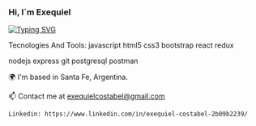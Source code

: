 ### Hi, I´m Exequiel
[![Typing SVG](https://readme-typing-svg.demolab.com/?lines=Full-Stack+Developer;Front-End+Developer;Back-End+Developer;Always+Learning+New+Things)](https://git.io/typing-svg)



Tecnologies And Tools:
  javascript html5 css3 bootstrap react redux

nodejs express git postgresql postman 

🌍 I'm based in Santa Fe, Argentina.

📫 Contact me at exequielcostabel@gmail.com

    Linkedin: https://www.linkedin.com/in/exequiel-costabel-2b09b2239/

<!--
**EcheCostabel/EcheCostabel** is a ✨ _special_ ✨ repository because its `README.md` (this file) appears on your GitHub profile.

Here are some ideas to get you started:

- 🔭 I’m currently working on ...
- 🌱 I’m currently learning ...
- 👯 I’m looking to collaborate on ...
- 🤔 I’m looking for help with ...
- 💬 Ask me about ...
- 📫 How to reach me: ...
- 😄 Pronouns: ...
- ⚡ Fun fact: ...
-->
